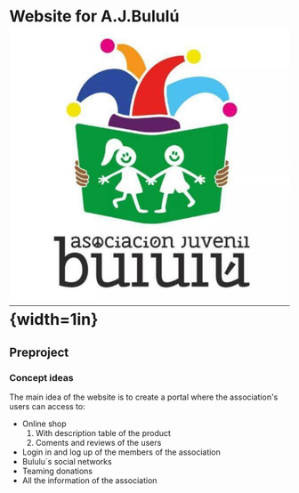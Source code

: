 # Website for A.J.Bululú ![very good|512x397,20%](img/logo.jfif){width=1in}
## Preproject
### Concept ideas
The main idea of ​​the website is to create a portal where the association's users can access to:
* Online shop
    1. With description table of the product
    2. Coments and reviews of the users
* Login in and log up of the members of the association
* Bululu´s social networks
* Teaming donations
* All the information of the association
